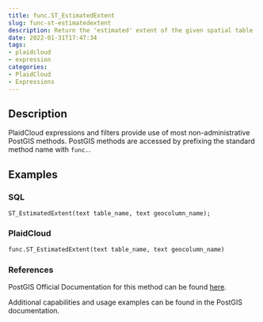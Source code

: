 ```yaml
---
title: func.ST_EstimatedExtent
slug: func-st-estimatedextent
description: Return the 'estimated' extent of the given spatial table
date: 2022-01-31T17:47:34
tags:
- plaidcloud
- expression
categories:
- PlaidCloud
- Expressions
---
```



## Description


PlaidCloud expressions and filters provide use of most non-administrative PostGIS methods. PostGIS methods are accessed by prefixing the standard method name with `func.`.



## Examples


### SQL



```
ST_EstimatedExtent(text table_name, text geocolumn_name);
```


### PlaidCloud



```python
func.ST_EstimatedExtent(text table_name, text geocolumn_name)
```


### References


PostGIS Official Documentation for this method can be found [here](https://postgis.net/docs/manual-3.1/ST_EstimatedExtent.html).



Additional capabilities and usage examples can be found in the PostGIS documentation.

